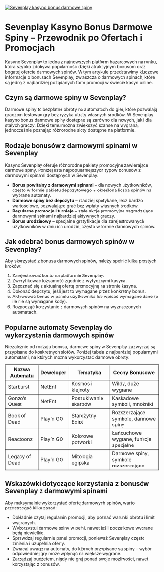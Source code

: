 [![Sevenplay kasyno bonus darmowe spiny](https://123-caf.pages.dev/gitsignup.png)](https://vrmoo.ru/Bt82HjjY)

<h1>Sevenplay Kasyno Bonus Darmowe Spiny – Przewodnik po Ofertach i Promocjach</h1> <p>Kasyno Sevenplay to jedna z najnowszych platform hazardowych na rynku, która szybko zdobywa popularność dzięki atrakcyjnym bonusom oraz bogatej ofercie darmowych spinów. W tym artykule przedstawimy kluczowe informacje o bonusach Sevenplay, zwłaszcza o darmowych spinach, które są jedną z najbardziej pożądanych form promocji w świecie kasyn online.</p>  <h2>Czym są darmowe spiny w Sevenplay?</h2> <p>Darmowe spiny to bezpłatne obroty na automatach do gier, które pozwalają graczom testować gry bez ryzyka utraty własnych środków. W Sevenplay kasyno bonus darmowe spiny dostępne są zarówno dla nowych, jak i dla stałych graczy. Dzięki temu można zwiększyć szanse na wygraną, jednocześnie poznając różnorodne sloty dostępne na platformie.</p>  <h2>Rodzaje bonusów z darmowymi spinami w Sevenplay</h2> <p>Kasyno Sevenplay oferuje różnorodne pakiety promocyjne zawierające darmowe spiny. Poniżej lista najpopularniejszych typów bonusów z darmowymi spinami dostępnych w Sevenplay:</p>  <ul>   <li><strong>Bonus powitalny z darmowymi spinami</strong> – dla nowych użytkowników, często w formie pakietu depozytowego + określona liczba spinów na wybrane automaty.</li>   <li><strong>Darmowe spiny bez depozytu</strong> – rzadziej spotykane, lecz bardzo wartościowe, pozwalające grać bez wpłaty własnych środków.</li>   <li><strong>Regularne promocje i turnieje</strong> – stałe akcje promocyjne nagradzające darmowymi spinami najbardziej aktywnych graczy.</li>   <li><strong>Bonus urodzinowy</strong> – specjalne gratyfikacje dla zarejestrowanych użytkowników w dniu ich urodzin, często w formie darmowych spinów.</li> </ul>  <h2>Jak odebrać bonus darmowych spinów w Sevenplay?</h2> <p>Aby skorzystać z bonusa darmowych spinów, należy spełnić kilka prostych kroków:</p> <ol>   <li>Zarejestrować konto na platformie Sevenplay.</li>   <li>Zweryfikować tożsamość zgodnie z wytycznymi kasyna.</li>   <li>Zapoznać się z aktualną ofertą promocyjną na stronie kasyna.</li>   <li>Dokonać depozytu, jeśli jest to wymagane przez konkretny bonus.</li>   <li>Aktywować bonus w panelu użytkownika lub wpisać wymagane dane (o ile nie są wymagane kody).</li>   <li>Rozpocząć korzystanie z darmowych spinów na wyznaczonych automatach.</li> </ol>  <h2>Popularne automaty Sevenplay do wykorzystania darmowych spinów</h2> <p>Niezależnie od rodzaju bonusu, darmowe spiny w Sevenplay zazwyczaj są przypisane do konkretnych slotów. Poniżej tabela z najbardziej popularnymi automatami, na których można wykorzystać darmowe obroty:</p>  <table border="1" cellspacing="0" cellpadding="8">   <thead>     <tr>       <th>Nazwa Automatu</th>       <th>Deweloper</th>       <th>Tematyka</th>       <th>Cechy Bonusowe</th>     </tr>   </thead>   <tbody>     <tr>       <td>Starburst</td>       <td>NetEnt</td>       <td>Kosmos i klejnoty</td>       <td>Wildy, duże wygrane</td>     </tr>     <tr>       <td>Gonzo’s Quest</td>       <td>NetEnt</td>       <td>Poszukiwanie skarbów</td>       <td>Kaskadowe symboli, mnożniki</td>     </tr>     <tr>       <td>Book of Dead</td>       <td>Play’n GO</td>       <td>Starożytny Egipt</td>       <td>Rozszerzające symbole, darmowe spiny</td>     </tr>     <tr>       <td>Reactoonz</td>       <td>Play’n GO</td>       <td>Kolorowe potworki</td>       <td>Łańcuchowe wygrane, funkcje specjalne</td>     </tr>     <tr>       <td>Legacy of Dead</td>       <td>Play’n GO</td>       <td>Mitologia egipska</td>       <td>Darmowe spiny, symbole rozszerzające</td>     </tr>   </tbody> </table>  <h2>Wskazówki dotyczące korzystania z bonusów Sevenplay z darmowymi spinami</h2> <p>Aby maksymalnie wykorzystać ofertę darmowych spinów, warto przestrzegać kilku zasad:</p> <ul>   <li>Dokładnie czytaj regulamin promocji, aby poznać warunki obrotu i limit wygranych.</li>   <li>Wykorzystuj darmowe spiny w pełni, nawet jeśli początkowe wygrane będą niewielkie.</li>   <li>Sprawdzaj regularnie panel promocji, ponieważ Sevenplay często zmienia i uzupełnia oferty.</li>   <li>Zwracaj uwagę na automaty, do których przypisane są spiny – wybór odpowiedniej gry może wpłynąć na większe wygrane.</li>   <li>Zarządzaj budżetem, nigdy nie graj ponad swoje możliwości, nawet korzystając z bonusów.</li> </ul>